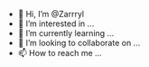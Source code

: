 - 👋 Hi, I’m @Zarrryl
- 👀 I’m interested in ...
- 🌱 I’m currently learning ...
- 💞️ I’m looking to collaborate on ...
- 📫 How to reach me ...

<!---
Zarrryl/Zarrryl is a ✨ special ✨ repository because its `README.md` (this file) appears on your GitHub profile.
You can click the Preview link to take a look at your changes.
--->
